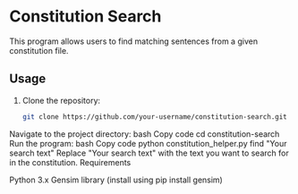 # Constitution Search

This program allows users to find matching sentences from a given constitution file.

## Usage

1. Clone the repository:

   ```bash
   git clone https://github.com/your-username/constitution-search.git
Navigate to the project directory:
bash
Copy code
cd constitution-search
Run the program:
bash
Copy code
python constitution_helper.py find "Your search text"
Replace "Your search text" with the text you want to search for in the constitution.
Requirements

Python 3.x
Gensim library (install using pip install gensim)
